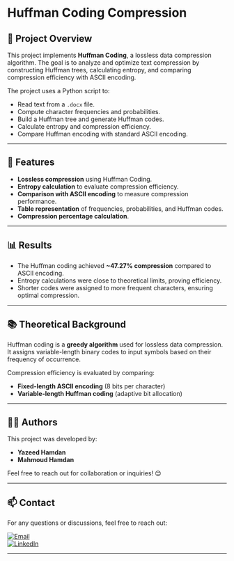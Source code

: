# Huffman Coding Compression

## 📜 Project Overview
This project implements **Huffman Coding**, a lossless data compression algorithm. The goal is to analyze and optimize text compression by constructing Huffman trees, calculating entropy, and comparing compression efficiency with ASCII encoding.

The project uses a Python script to:
- Read text from a `.docx` file.
- Compute character frequencies and probabilities.
- Build a Huffman tree and generate Huffman codes.
- Calculate entropy and compression efficiency.
- Compare Huffman encoding with standard ASCII encoding.

---

## 🚀 Features
- **Lossless compression** using Huffman Coding.
- **Entropy calculation** to evaluate compression efficiency.
- **Comparison with ASCII encoding** to measure compression performance.
- **Table representation** of frequencies, probabilities, and Huffman codes.
- **Compression percentage calculation**.

---


## 📊 Results
- The Huffman coding achieved **~47.27% compression** compared to ASCII encoding.
- Entropy calculations were close to theoretical limits, proving efficiency.
- Shorter codes were assigned to more frequent characters, ensuring optimal compression.

---

## 📚 Theoretical Background
Huffman coding is a **greedy algorithm** used for lossless data compression. It assigns variable-length binary codes to input symbols based on their frequency of occurrence.


Compression efficiency is evaluated by comparing:
- **Fixed-length ASCII encoding** (8 bits per character)
- **Variable-length Huffman coding** (adaptive bit allocation)

---

## 👨‍💻 Authors
This project was developed by:

- **Yazeed Hamdan**  
- **Mahmoud Hamdan**

Feel free to reach out for collaboration or inquiries! 😊  

---

## 📫 Contact
For any questions or discussions, feel free to reach out:

[![Email](https://img.shields.io/badge/Email-D14836?style=for-the-badge&logo=gmail&logoColor=white)](mailto:yazedyazedl2020@gmail.com)  
[![LinkedIn](https://img.shields.io/badge/LinkedIn-0077B5?style=for-the-badge&logo=linkedin)](https://www.linkedin.com/in/yazeed-hamdan-59b83b281/)  

---

